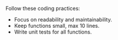 Follow these coding practices:
* Focus on readability and maintainability.
* Keep functions small, max 10 lines.
* Write unit tests for all functions.